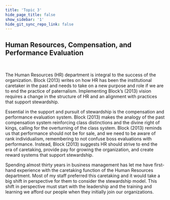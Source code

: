 ```yaml
---
title: 'Topic 3'
hide_page_title: false
show_sidebar: '1'
hide_git_sync_repo_link: false
---
```


## Human Resources, Compensation, and Performance Evaluation
&nbsp;

The Human Resources (HR) department is integral to the success of the organization.  Block (2013) writes on how HR has been the institutional caretaker in the past and needs to take on a new purpose and role if we are to end the practice of paternalism.  Implementing Block’s (2013) vision requires a change in the structure of HR and an alignment with practices that support stewardship.

Essential in the support and pursuit of stewardship is the compensation and performance evaluation system.  Block (2013) makes the analogy of the past compensation system reinforcing class distinctions and the divine right of kings, calling for the overturning of the class system.  Block (2013) reminds us that performance should not be for sale, and we need to be aware of rank individualism, remembering to not confuse boss evaluations with performance.  Instead, Block (2013) suggests HR should strive to end the era of caretaking, provide pay for growing the organization, and create reward systems that support stewardship.

Spending almost thirty years in business management has let me have first-hand experience with the caretaking function of the Human Resources department.  Most of my staff preferred this caretaking and it would take a big shift in perspective for them to consider the stewardship model.  This shift in perspective must start with the leadership and the training and learning we afford our people when they initially join our organizations.  
